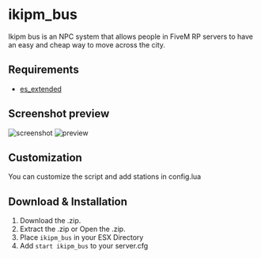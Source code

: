 # ikipm_bus

Ikipm bus is an NPC system that allows people in FiveM RP servers to have an easy and cheap way to move across the city.

## Requirements
* [es_extended](https://github.com/ESX-Org/es_extended)

## Screenshot preview
![screenshot](https://i.ibb.co/bsxJCm9/Sin-t-tulo.png)
![preview](https://www.youtube.com/embed/3JLQJpyH32I)

## Customization
You can customize the script and add stations in config.lua

## Download & Installation
1) Download the .zip.
2) Extract the .zip or Open the .zip.
3) Place ```ikipm_bus``` in your ESX Directory
4) Add  ```start ikipm_bus``` to your server.cfg

